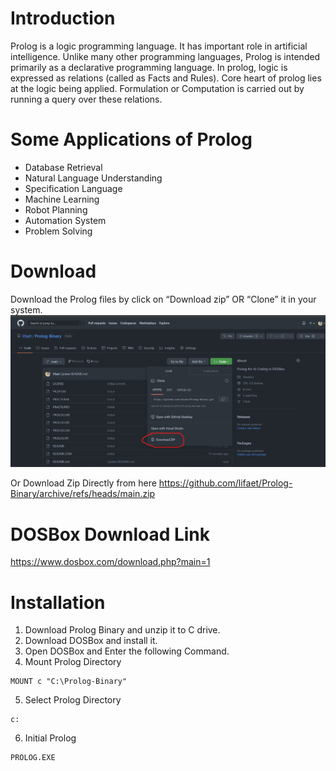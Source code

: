 # Introduction

Prolog is a logic programming language. It has important role in artificial intelligence. Unlike many other programming languages, Prolog is intended primarily as a declarative programming language. In prolog, logic is expressed as relations (called as Facts and Rules). Core heart of prolog lies at the logic being applied. Formulation or Computation is carried out by running a query over these relations.

# Some Applications of Prolog
- Database Retrieval
- Natural Language Understanding
- Specification Language
- Machine Learning
- Robot Planning
- Automation System
- Problem Solving

# Download
 Download the Prolog files by click on “Download zip” OR “Clone” it in your system.
![](https://raw.githubusercontent.com/lifaet/Prolog-Binary/main/Screenshot%202023-01-02%20151236.png)

Or Download Zip Directly from here
https://github.com/lifaet/Prolog-Binary/archive/refs/heads/main.zip


# DOSBox Download Link
https://www.dosbox.com/download.php?main=1

# Installation
1. Download Prolog Binary and unzip it to C drive.
2. Download DOSBox and install it.
3. Open DOSBox and Enter the following Command.
4. Mount Prolog Directory
```
MOUNT c "C:\Prolog-Binary"
```
5. Select Prolog Directory
```
c:
```
6. Initial Prolog
```
PROLOG.EXE
```
